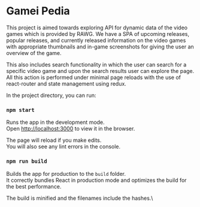 # Gamei Pedia

This project is aimed towards exploring API for dynamic data of the video games which is provided by RAWG. We have a SPA of upcoming releases, popular releases, and currently released information on the video games with appropriate thumbnails and in-game screenshots for giving the user an overview of the game.

This also includes search functionality in which the user can search for a specific video game and upon the search results user can explore the page. All this action is performed under minimal page reloads with the use of react-router and state management using redux.

In the project directory, you can run:

### `npm start`

Runs the app in the development mode.\
Open [http://localhost:3000](http://localhost:3000) to view it in the browser.

The page will reload if you make edits.\
You will also see any lint errors in the console.

### `npm run build`

Builds the app for production to the `build` folder.\
It correctly bundles React in production mode and optimizes the build for the best performance.

The build is minified and the filenames include the hashes.\
